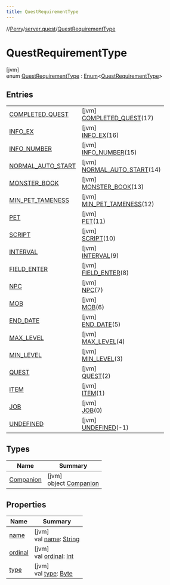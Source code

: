 ```yaml
---
title: QuestRequirementType
---
```

//[Perry](../../../index.html)/[server.quest](../index.html)/[QuestRequirementType](index.html)



# QuestRequirementType



[jvm]\
enum [QuestRequirementType](index.html) : [Enum](https://kotlinlang.org/api/latest/jvm/stdlib/kotlin/-enum/index.html)<[QuestRequirementType](index.html)>



## Entries


| | |
|---|---|
| [COMPLETED_QUEST](-c-o-m-p-l-e-t-e-d_-q-u-e-s-t/index.html) | [jvm]<br>[COMPLETED_QUEST](-c-o-m-p-l-e-t-e-d_-q-u-e-s-t/index.html)(17) |
| [INFO_EX](-i-n-f-o_-e-x/index.html) | [jvm]<br>[INFO_EX](-i-n-f-o_-e-x/index.html)(16) |
| [INFO_NUMBER](-i-n-f-o_-n-u-m-b-e-r/index.html) | [jvm]<br>[INFO_NUMBER](-i-n-f-o_-n-u-m-b-e-r/index.html)(15) |
| [NORMAL_AUTO_START](-n-o-r-m-a-l_-a-u-t-o_-s-t-a-r-t/index.html) | [jvm]<br>[NORMAL_AUTO_START](-n-o-r-m-a-l_-a-u-t-o_-s-t-a-r-t/index.html)(14) |
| [MONSTER_BOOK](-m-o-n-s-t-e-r_-b-o-o-k/index.html) | [jvm]<br>[MONSTER_BOOK](-m-o-n-s-t-e-r_-b-o-o-k/index.html)(13) |
| [MIN_PET_TAMENESS](-m-i-n_-p-e-t_-t-a-m-e-n-e-s-s/index.html) | [jvm]<br>[MIN_PET_TAMENESS](-m-i-n_-p-e-t_-t-a-m-e-n-e-s-s/index.html)(12) |
| [PET](-p-e-t/index.html) | [jvm]<br>[PET](-p-e-t/index.html)(11) |
| [SCRIPT](-s-c-r-i-p-t/index.html) | [jvm]<br>[SCRIPT](-s-c-r-i-p-t/index.html)(10) |
| [INTERVAL](-i-n-t-e-r-v-a-l/index.html) | [jvm]<br>[INTERVAL](-i-n-t-e-r-v-a-l/index.html)(9) |
| [FIELD_ENTER](-f-i-e-l-d_-e-n-t-e-r/index.html) | [jvm]<br>[FIELD_ENTER](-f-i-e-l-d_-e-n-t-e-r/index.html)(8) |
| [NPC](-n-p-c/index.html) | [jvm]<br>[NPC](-n-p-c/index.html)(7) |
| [MOB](-m-o-b/index.html) | [jvm]<br>[MOB](-m-o-b/index.html)(6) |
| [END_DATE](-e-n-d_-d-a-t-e/index.html) | [jvm]<br>[END_DATE](-e-n-d_-d-a-t-e/index.html)(5) |
| [MAX_LEVEL](-m-a-x_-l-e-v-e-l/index.html) | [jvm]<br>[MAX_LEVEL](-m-a-x_-l-e-v-e-l/index.html)(4) |
| [MIN_LEVEL](-m-i-n_-l-e-v-e-l/index.html) | [jvm]<br>[MIN_LEVEL](-m-i-n_-l-e-v-e-l/index.html)(3) |
| [QUEST](-q-u-e-s-t/index.html) | [jvm]<br>[QUEST](-q-u-e-s-t/index.html)(2) |
| [ITEM](-i-t-e-m/index.html) | [jvm]<br>[ITEM](-i-t-e-m/index.html)(1) |
| [JOB](-j-o-b/index.html) | [jvm]<br>[JOB](-j-o-b/index.html)(0) |
| [UNDEFINED](-u-n-d-e-f-i-n-e-d/index.html) | [jvm]<br>[UNDEFINED](-u-n-d-e-f-i-n-e-d/index.html)(-1) |


## Types


| Name | Summary |
|---|---|
| [Companion](-companion/index.html) | [jvm]<br>object [Companion](-companion/index.html) |


## Properties


| Name | Summary |
|---|---|
| [name](index.html#-1948377066%2FProperties%2F863300109) | [jvm]<br>val [name](index.html#-1948377066%2FProperties%2F863300109): [String](https://kotlinlang.org/api/latest/jvm/stdlib/kotlin/-string/index.html) |
| [ordinal](index.html#1856161640%2FProperties%2F863300109) | [jvm]<br>val [ordinal](index.html#1856161640%2FProperties%2F863300109): [Int](https://kotlinlang.org/api/latest/jvm/stdlib/kotlin/-int/index.html) |
| [type](type.html) | [jvm]<br>val [type](type.html): [Byte](https://kotlinlang.org/api/latest/jvm/stdlib/kotlin/-byte/index.html) |

